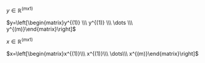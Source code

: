

$y \in \mathbb{R}^{(mx1)}$

$y=\left[\begin{matrix}y^{(1)} \\\ y^{(1)} \\\ \dots \\\ y^{(m)}\end{matrix}\right]$

$x \in \mathbb{R}^{(mx1)}$

$x=\left[\begin{matrix}x^{(1)}\\\ x^{(1)}\\\ \dots\\\ x^{(m)}\end{matrix}\right]$

